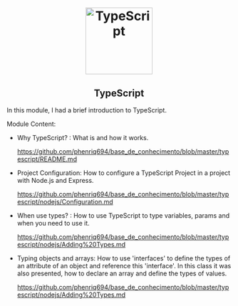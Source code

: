 <h1 align="center">
  <img 
    alt="TypeScript" src="https://user-images.githubusercontent.com/54601930/79793993-e6f4fd80-8327-11ea-80c7-a509063e4fb6.png" width="150px"
  />
</h1>
<h2 align="center">
  TypeScript
</h2>

In this module, I had a brief introduction to TypeScript.

Module Content:

- Why TypeScript? : What is and how it works.

  https://github.com/phenriq694/base_de_conhecimento/blob/master/typescript/README.md

- Project Configuration: How to configure a TypeScript Project in a project with Node.js and Express. 

  https://github.com/phenriq694/base_de_conhecimento/blob/master/typescript/nodejs/Configuration.md

- When use types? : How to use TypeScript to type variables, params and when you need to use it.

  https://github.com/phenriq694/base_de_conhecimento/blob/master/typescript/nodejs/Adding%20Types.md

- Typing objects and arrays: How to use 'interfaces' to define the types of an attribute of an object and reference this 'interface'. In this class it was also presented, how to declare an array and define the types of values. 

  https://github.com/phenriq694/base_de_conhecimento/blob/master/typescript/nodejs/Adding%20Types.md

